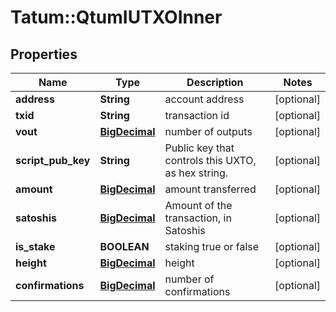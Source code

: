 # Tatum::QtumIUTXOInner

## Properties
Name | Type | Description | Notes
------------ | ------------- | ------------- | -------------
**address** | **String** | account address | [optional] 
**txid** | **String** | transaction id | [optional] 
**vout** | [**BigDecimal**](BigDecimal.md) | number of outputs | [optional] 
**script_pub_key** | **String** | Public key that controls this UXTO, as hex string. | [optional] 
**amount** | [**BigDecimal**](BigDecimal.md) | amount transferred | [optional] 
**satoshis** | [**BigDecimal**](BigDecimal.md) | Amount of the transaction, in Satoshis | [optional] 
**is_stake** | **BOOLEAN** | staking true or false | [optional] 
**height** | [**BigDecimal**](BigDecimal.md) | height | [optional] 
**confirmations** | [**BigDecimal**](BigDecimal.md) | number of confirmations | [optional] 

